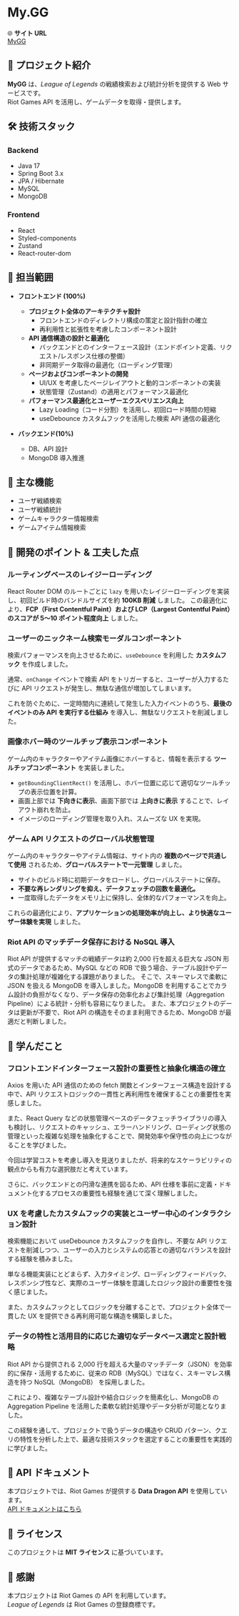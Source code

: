 # My.GG

🌐 **サイト URL**  
[MyGG](https://mygg.lol)

## 📌 プロジェクト紹介

**MyGG** は、_League of Legends_ の戦績検索および統計分析を提供する Web サービスです。  
Riot Games API を活用し、ゲームデータを取得・提供します。

## 🛠 技術スタック

### **Backend**

- Java 17
- Spring Boot 3.x
- JPA / Hibernate
- MySQL
- MongoDB

### **Frontend**

- React
- Styled-components
- Zustand
- React-router-dom

## 👥 担当範囲

- **フロントエンド (100%)**

  - **プロジェクト全体のアーキテクチャ設計**
    - フロントエンドのディレクトリ構成の策定と設計指針の確立
    - 再利用性と拡張性を考慮したコンポーネント設計
  - **API 通信構造の設計と最適化**
    - バックエンドとのインターフェース設計（エンドポイント定義、リクエスト/レスポンス仕様の整備）
    - 非同期データ取得の最適化（ローディング管理）
  - **ページおよびコンポーネントの開発**
    - UI/UX を考慮したページレイアウトと動的コンポーネントの実装
    - 状態管理（Zustand）の適用とパフォーマンス最適化
  - **パフォーマンス最適化とユーザーエクスペリエンス向上**
    - Lazy Loading（コード分割）を活用し、初回ロード時間の短縮
    - useDebounce カスタムフックを活用した検索 API 通信の最適化

- **バックエンド(10%)**
  - DB、API 設計
  - MongoDB 導入推進

## 🎯 主な機能

- ユーザ戦績検索
- ユーザ戦績統計
- ゲームキャラクター情報検索
- ゲームアイテム情報検索

## 🚀 開発のポイント & 工夫した点

### ルーティングベースのレイジーローディング

React Router DOM のルートごとに `lazy` を用いたレイジーローディングを実装し、初回ビルド時のバンドルサイズを約 **100KB 削減** しました。
この最適化により、**FCP（First Contentful Paint）および LCP（Largest Contentful Paint）のスコアが 5〜10 ポイント程度向上** しました。

### ユーザーのニックネーム検索モーダルコンポーネント

検索パフォーマンスを向上させるために、`useDebounce` を利用した **カスタムフック** を作成しました。

通常、`onChange` イベントで検索 API をトリガーすると、ユーザーが入力するたびに API リクエストが発生し、無駄な通信が増加してしまいます。

これを防ぐために、一定時間内に連続して発生した入力イベントのうち、**最後のイベントのみ API を実行する仕組み** を導入し、無駄なリクエストを削減しました。

### 画像ホバー時のツールチップ表示コンポーネント

ゲーム内のキャラクターやアイテム画像にホバーすると、情報を表示する **ツールチップコンポーネント** を実装しました。

- `getBoundingClientRect()` を活用し、ホバー位置に応じて適切なツールチップの表示位置を計算。
- 画面上部では **下向きに表示**、画面下部では **上向きに表示** することで、レイアウト崩れを防止。
- イメージのローディング管理を取り入れ、スムーズな UX を実現。

### ゲーム API リクエストのグローバル状態管理

ゲーム内のキャラクターやアイテム情報は、サイト内の **複数のページで共通して使用** されるため、**グローバルステートで一元管理** しました。

- サイトのビルド時に初期データをロードし、グローバルステートに保存。
- **不要な再レンダリングを抑え、データフェッチの回数を最適化。**
- 一度取得したデータをメモリ上に保持し、全体的なパフォーマンスを向上。

これらの最適化により、**アプリケーションの処理効率が向上し、より快適なユーザー体験を実現** しました。

### Riot API のマッチデータ保存における NoSQL 導入

Riot API が提供するマッチの戦績データは約 2,000 行を超える巨大な JSON 形式のデータであるため、MySQL などの RDB で扱う場合、テーブル設計やデータの集計処理が複雑化する課題がありました。
そこで、スキーマレスで柔軟に JSON を扱える MongoDB を導入しました。MongoDB を利用することでカラム設計の負担がなくなり、データ保存の効率化および集計処理（Aggregation Pipeline）による統計・分析も容易になりました。
また、本プロジェクトのデータは更新が不要で、Riot API の構造をそのまま利用できるため、MongoDB が最適だと判断しました。

## 📘 学んだこと

### フロントエンドインターフェース設計の重要性と抽象化構造の確立

Axios を用いた API 通信のための fetch 関数とインターフェース構造を設計する中で、API リクエストロジックの一貫性と再利用性を確保することの重要性を実感しました。

また、React Query などの状態管理ベースのデータフェッチライブラリの導入も検討し、リクエストのキャッシュ、エラーハンドリング、ローディング状態の管理といった複雑な処理を抽象化することで、開発効率や保守性の向上につながることを学びました。

今回は学習コストを考慮し導入を見送りましたが、将来的なスケーラビリティの観点からも有力な選択肢だと考えています。

さらに、バックエンドとの円滑な連携を図るため、API 仕様を事前に定義・ドキュメント化するプロセスの重要性も経験を通じて深く理解しました。

### UX を考慮したカスタムフックの実装とユーザー中心のインタラクション設計

検索機能において useDebounce カスタムフックを自作し、不要な API リクエストを削減しつつ、ユーザーの入力とシステムの応答との適切なバランスを設計する経験を積みました。

単なる機能実装にとどまらず、入力タイミング、ローディングフィードバック、レスポンシブ性など、実際のユーザー体験を意識したロジック設計の重要性を強く感じました。

また、カスタムフックとしてロジックを分離することで、プロジェクト全体で一貫した UX を提供できる再利用可能な構造を構築しました。

### データの特性と活用目的に応じた適切なデータベース選定と設計戦略

Riot API から提供される 2,000 行を超える大量のマッチデータ（JSON）を効率的に保存・活用するために、従来の RDB（MySQL）ではなく、スキーマレス構造を持つ NoSQL（MongoDB） を採用しました。

これにより、複雑なテーブル設計や結合ロジックを簡素化し、MongoDB の Aggregation Pipeline を活用した柔軟な統計処理やデータ分析が可能となりました。

この経験を通して、プロジェクトで扱うデータの構造や CRUD パターン、クエリの特性を分析した上で、最適な技術スタックを選定することの重要性を実践的に学びました。

## 📝 API ドキュメント

本プロジェクトでは、Riot Games が提供する **Data Dragon API** を使用しています。  
[API ドキュメントはこちら](https://developer.riotgames.com/docs/lol)

## 📜 ライセンス

このプロジェクトは **MIT ライセンス** に基づいています。

## 🤝 感謝

本プロジェクトは Riot Games の API を利用しています。  
_League of Legends_ は Riot Games の登録商標です。
